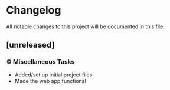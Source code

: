 # Changelog

All notable changes to this project will be documented in this file.

## [unreleased]

### ⚙️ Miscellaneous Tasks

- Added/set up initial project files
- Made the web app functional

<!-- generated by git-cliff -->
